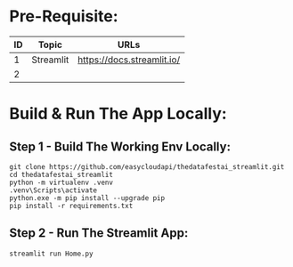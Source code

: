 # Pre-Requisite:

ID | Topic | URLs
--- | --- | ---
1   | Streamlit | https://docs.streamlit.io/
2   |           | 


# Build & Run The App Locally:

## Step 1 - Build The Working Env Locally:
```shell
git clone https://github.com/easycloudapi/thedatafestai_streamlit.git
cd thedatafestai_streamlit
python -m virtualenv .venv
.venv\Scripts\activate
python.exe -m pip install --upgrade pip
pip install -r requirements.txt
```

## Step 2 - Run The Streamlit App:
```shell
streamlit run Home.py
```